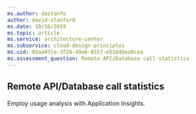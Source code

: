```yaml
---
ms.author: dastanfo
author: david-stanford
ms.date: 10/16/2019
ms.topic: article
ms.service: architecture-center
ms.subservice: cloud-design-principles
ms.uid: 05aa07ce-3f28-49a6-8557-e51d4bea0cea
ms.assessment_question: Remote API/Database call statistics
---
```

## Remote API/Database call statistics

Employ usage analysis with Application Insights.
